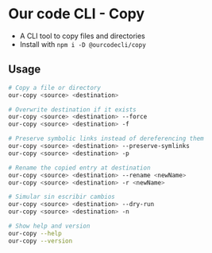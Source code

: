 # Our code CLI - Copy
- A CLI tool to copy files and directories
- Install with `npm i -D @ourcodecli/copy`

## Usage

```bash
# Copy a file or directory
our-copy <source> <destination>

# Overwrite destination if it exists
our-copy <source> <destination> --force
our-copy <source> <destination> -f

# Preserve symbolic links instead of dereferencing them
our-copy <source> <destination> --preserve-symlinks
our-copy <source> <destination> -p

# Rename the copied entry at destination
our-copy <source> <destination> --rename <newName>
our-copy <source> <destination> -r <newName>

# Simular sin escribir cambios
our-copy <source> <destination> --dry-run
our-copy <source> <destination> -n

# Show help and version
our-copy --help
our-copy --version
```

